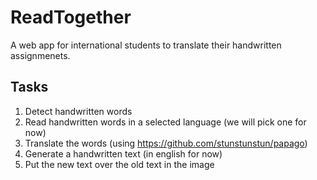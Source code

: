 # ReadTogether
A web app for international students to translate their handwritten assignmenets.

## Tasks
1. Detect handwritten words
2. Read handwritten words in a selected language (we will pick one for now)
3. Translate the words (using https://github.com/stunstunstun/papago)
4. Generate a handwritten text (in english for now)
5. Put the new text over the old text in the image